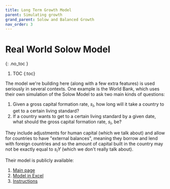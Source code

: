 ```yaml
---
title: Long Term Growth Model
parent: Simulating growth
grand_parent: Solow and Balanced Growth
nav_order: 3
---
```


# Real World Solow Model
{: .no_toc }

1. TOC 
{:toc}

The model we're building here (along with a few extra features) is used seriously in several contexts. One example is the World Bank, which uses their own simulation of the Solow Model to ask two main kinds of questions:

1. Given a gross capital formation rate, $s_I$, how long will it take a country to get to a certain living standard?
2. If a country wants to get to a certain living standard by a given date, what should the gross capital formation rate, $s_I$, be? 

They include adjustments for human capital (which we talk about) and allow for countries to have "external balances", meaning they borrow and lend with foreign countries and so the amount of capital built in the country may not be exactly equal to $s_I Y$ (which we don't really talk about). 

Their model is publicly available:
1. [Main page](https://www.worldbank.org/en/research/brief/LTGM)
2. [Model in Excel](https://thedocs.worldbank.org/en/doc/69bc4523b31b706a9c7d56cd3ad0ca86-0050022021/related/LTGMv5-4-Aug2023.xlsx)
3. [Instructions](https://thedocs.worldbank.org/en/doc/285411589476081710-0050022020/original/InstructionsforLTGMandExampleSimulationsV43Public.pdf)